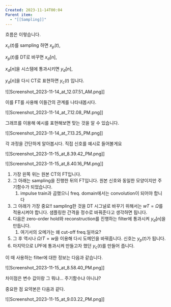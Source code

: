 ```yaml
---
Created: 2023-11-14T00:04
Parent item:
  - "[[Sampling]]"
---
```

흐름은 이렇습니다.

$x_c(t)$﻿를 sampling 하면 $x_p(t)$﻿,

$x_p(t)$﻿를 DT로 바꾸면 $x_d[n]$﻿,

$x_d[n]$﻿을 시스템에 통과시키면 $y_d[n]$﻿,

$y_d[n]$﻿을 다시 CT로 표현하면 $y_c(t)$﻿ 입니다.

![[Screenshot_2023-11-14_at_12.07.51_AM.png]]

이를 FT를 사용해 이들간의 관계를 나타내봅시다.

![[Screenshot_2023-11-14_at_7.12.08_PM.png]]

그래프를 이용해 예시를 표현해보면 맞는 것을 알 수 있습니다.

![[Screenshot_2023-11-14_at_7.13.25_PM.png]]

각 과정을 간단하게 알아봅시다. 직접 신호를 예시로 들어볼게요

![[Screenshot_2023-11-15_at_8.39.42_PM.png]]

![[Screenshot_2023-11-15_at_8.40.16_PM.png]]

1. 가장 왼쪽 위는 원본 CT의 FT입니다.
2. 그 아래는 sampling을 진행한 뒤의 FT입니다. 원본 신호와 동일한 모양이지만 주기함수가 되었습니다.
    1. impulse train과 곱했으니 freq. domain에서는 convolution이 되어야 합니다
3. 그 아래가 가장 중요!! sampling한 것을 DT 시그널로 바꾸기 위해서는 $wT=\Omega$﻿를 적용시켜야 합니다. 샘플링한 간격을 정수로 바꿔준다고 생각하면 됩니다.
4. 다음은 zero-order hold와 reconstruction를 진행하는 filter에 통과시켜 $y_d[n]$﻿을 만듭니다.
    1. 여기서의 오메가는 왜 cut-off freq.일까요?
5. 그 후 역시나 $\Omega /T=w$﻿을 이용해 다시 도메인을 바꿔줍니다. 신호는 $y_p(t)$﻿가 됩니다.
6. 마지막으로 LPF에 통과시켜 만들고자 했던 $y_c(t)$﻿를 만들어 줍니다.

이 때 사용하는 filter에 대한 정보는 다음과 같습니다.

![[Screenshot_2023-11-15_at_8.58.40_PM.png]]

차이점은 변수 값이랑 그 뭐냐… 주기함수냐 아니냐?

중요한 점 요약본은 다음과 같다.

![[Screenshot_2023-11-15_at_9.03.22_PM.png]]